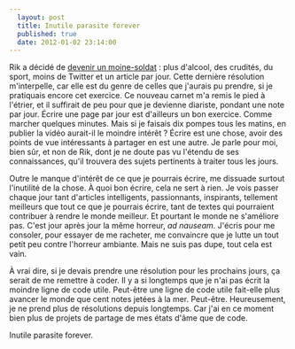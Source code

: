 ```yaml
---
  layout: post
  title: Inutile parasite forever
  published: true
  date: 2012-01-02 23:14:00
---
```


Rik a décidé de [devenir un moine-soldat](http://hanblog.info/blog/post/2012/01/2012-je-prends-le-controle)&nbsp;: plus d'alcool, des crudités, du sport, moins de Twitter et un article par jour. Cette dernière résolution m'interpelle, car elle est du genre de celles que j'aurais pu prendre, si je pratiquais encore cet exercice. Ce nouveau carnet m'a remis le pied à l'étrier, et il suffirait de peu pour que je devienne diariste, pondant une note par jour. Écrire une page par jour est d'ailleurs un bon exercice. Comme marcher quelques minutes. Mais si je faisais dix pompes tous les matins, en publier la vidéo aurait-il le moindre intérêt&nbsp;? Écrire est une chose, avoir des points de vue intéressants à partager en est une autre. Je parle pour moi, bien sûr, et non de Rik, dont je ne doute pas vu l'étendu de ses connaissances, qu'il trouvera des sujets pertinents à traiter tous les jours.

Outre le manque d'intérêt de ce que je pourrais écrire, me dissuade surtout l'inutilité de la chose. À quoi bon écrire, cela ne sert à rien. Je vois passer chaque jour tant d'articles intelligents, passionnants, inspirants, tellement meilleurs que tout ce que je pourrais écrire, tant de textes qui pourraient contribuer à rendre le monde meilleur. Et pourtant le monde ne s'améliore pas. C'est jour après jour la même horreur, *ad nauseam*. J'écris pour me consoler, pour essayer de me racheter, me convaincre que je lutte un tout petit peu contre l'horreur ambiante. Mais ne suis pas dupe, tout cela est vain.

À vrai dire, si je devais prendre une résolution pour les prochains jours, ça serait de me remettre à coder. Il y a si longtemps que je n'ai pas écrit la moindre ligne de code utile. Peut-être une ligne de code utile fait-elle plus avancer le monde que cent notes jetées à la mer. Peut-être. Heureusement, je ne prend plus de résolutions depuis longtemps. Car j'ai en ce moment bien plus de projets de partage de mes états d'âme que de code.

Inutile parasite forever.
